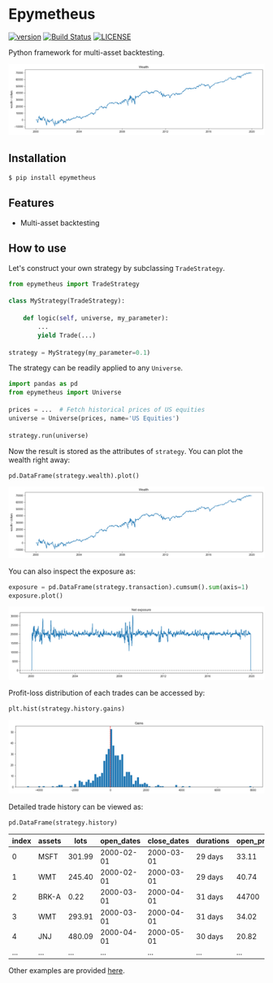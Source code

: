 # Epymetheus

[![version](https://img.shields.io/pypi/v/epymetheus.svg)](https://pypi.org/project/epymetheus/)
[![Build Status](https://travis-ci.com/simaki/epymetheus.svg?branch=master)](https://travis-ci.com/simaki/epymetheus)
[![LICENSE](https://img.shields.io/github/license/simaki/epymetheus)](LICENSE)

Python framework for multi-asset backtesting.

![wealth](sample/howto/wealth.png)

## Installation

```sh
$ pip install epymetheus
```

## Features

- Multi-asset backtesting

## How to use

Let's construct your own strategy by subclassing `TradeStrategy`.

```python
from epymetheus import TradeStrategy

class MyStrategy(TradeStrategy):

    def logic(self, universe, my_parameter):
        ...
        yield Trade(...)

strategy = MyStrategy(my_parameter=0.1)
```

The strategy can be readily applied to any `Universe`.

```python
import pandas as pd
from epymetheus import Universe

prices = ...  # Fetch historical prices of US equities
universe = Universe(prices, name='US Equities')

strategy.run(universe)
```

Now the result is stored as the attributes of `strategy`.
You can plot the wealth right away:

```python
pd.DataFrame(strategy.wealth).plot()
```

![wealth](sample/howto/wealth.png)

You can also inspect the exposure as:

```python
exposure = pd.DataFrame(strategy.transaction).cumsum().sum(axis=1)
exposure.plot()
```

![wealth](sample/howto/exposure.png)

Profit-loss distribution of each trades can be accessed by:

```python
plt.hist(strategy.history.gains)
```

![wealth](sample/howto/gains.png)

Detailed trade history can be viewed as:

```python
pd.DataFrame(strategy.history)
```

index|assets|lots|open_dates|close_dates|durations|open_prices|gains
-----|------|----|----------|-----------|---------|-----------|-----
0|MSFT|301.99|2000-02-01|2000-03-01|29 days|33.11|-1177.90
1|WMT|245.40|2000-02-01|2000-03-01|29 days|40.74|-1650.68
2|BRK-A|0.22|2000-03-01|2000-04-01|31 days|44700|0,2796.42
3|WMT|293.91|2000-03-01|2000-04-01|31 days|34.02|1545.11
4|JNJ|480.09|2000-04-01|2000-05-01|30 days|20.82|1770.46
...|...|...|...|...|...|...|...

Other examples are provided [here](sample/examples/).
